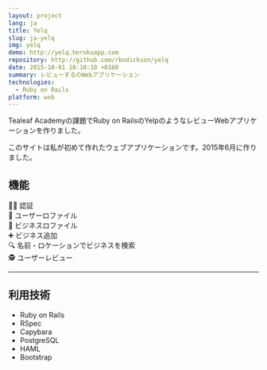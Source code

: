 ```yaml
---
layout: project
lang: ja
title: Yelq
slug: ja-yelq
img: yelq
demo: http://yelq.herokuapp.com
repository: http://github.com/rbndickson/yelq
date: 2015-10-01 10:10:10 +0100
summary: レビューするのWebアプリケーション
technologies:
  - Ruby on Rails
platform: web
---
```

Tealeaf Academyの課題でRuby on RailsのYelpのようなレビューWebアプリケーションを作りました。

このサイトは私が初めて作れたウェブアプリケーションです。2015年6月に作りました。

## 機能

👩‍💻 認証  
👤 ユーザーロファイル  
🏬 ビジネスロファイル  
➕ ビジネス追加  
🔍 名前・ロケーションでビジネスを検索  
🕵 ユーザーレビュー  

---

## 利用技術

- Ruby on Rails
- RSpec
- Capybara
- PostgreSQL
- HAML
- Bootstrap